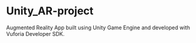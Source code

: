 # Unity_AR-project
Augmented Reality App built using Unity Game Engine and developed with Vuforia Developer SDK.
